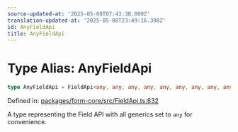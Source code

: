 ```yaml
---
source-updated-at: '2025-05-08T07:43:38.000Z'
translation-updated-at: '2025-05-08T23:49:16.398Z'
id: AnyFieldApi
title: AnyFieldApi
---
```


<!-- DO NOT EDIT: this page is autogenerated from the type comments -->

# Type Alias: AnyFieldApi

```ts
type AnyFieldApi = FieldApi<any, any, any, any, any, any, any, any, any, any, any, any, any, any, any, any, any, any, any>;
```

Defined in: [packages/form-core/src/FieldApi.ts:832](https://github.com/TanStack/form/blob/main/packages/form-core/src/FieldApi.ts#L832)

A type representing the Field API with all generics set to `any` for convenience.
